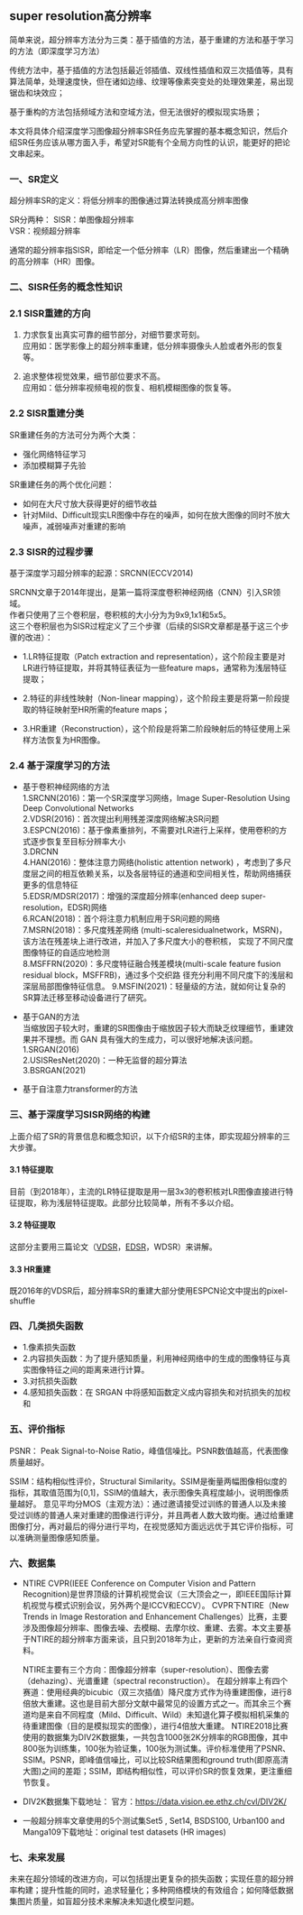 ## super resolution高分辨率
简单来说，超分辨率方法分为三类：基于插值的方法，基于重建的方法和基于学习的方法（即深度学习方法）

传统方法中，基于插值的方法包括最近邻插值、双线性插值和双三次插值等，具有算法简单，处理速度快，但在诸如边缘、纹理等像素突变处的处理效果差，易出现锯齿和块效应；

基于重构的方法包括频域方法和空域方法，但无法很好的模拟现实场景；

本文将具体介绍深度学习图像超分辨率SR任务应先掌握的基本概念知识，然后介绍SR任务应该从哪方面入手，希望对SR能有个全局方向性的认识，能更好的把论文串起来。

### 一、SR定义
超分辨率SR的定义：将低分辨率的图像通过算法转换成高分辨率图像

SR分两种：
SISR：单图像超分辨率\
VSR：视频超分辨率

通常的超分辨率指SISR，即给定一个低分辨率（LR）图像，然后重建出一个精确的高分辨率（HR）图像。

### 二、SISR任务的概念性知识
### 2.1 SISR重建的方向
1. 力求恢复出真实可靠的细节部分，对细节要求苛刻。\
应用如：医学影像上的超分辨率重建，低分辨率摄像头人脸或者外形的恢复等。

2. 追求整体视觉效果，细节部位要求不高。\
应用如：低分辨率视频电视的恢复、相机模糊图像的恢复等。

### 2.2 SISR重建分类
SR重建任务的方法可分为两个大类：
* 强化网络特征学习
* 添加模糊算子先验

SR重建任务的两个优化问题：
* 如何在大尺寸放大获得更好的细节收益
* 针对Mild、Difficult现实LR图像中存在的噪声，如何在放大图像的同时不放大噪声，减弱噪声对重建的影响

### 2.3 SISR的过程步骤
基于深度学习超分辨率的起源：SRCNN(ECCV2014)

SRCNN文章于2014年提出，是第一篇将深度卷积神经网络（CNN）引入SR领域。\
作者只使用了三个卷积层，卷积核的大小分为为9x9,1x1和5x5。\
这三个卷积层也为SISR过程定义了三个步骤（后续的SISR文章都是基于这三个步骤的改进）：

* 1.LR特征提取（Patch extraction and representation），这个阶段主要是对LR进行特征提取，并将其特征表征为一些feature maps，通常称为浅层特征提取；

* 2.特征的非线性映射（Non-linear mapping），这个阶段主要是将第一阶段提取的特征映射至HR所需的feature maps；

* 3.HR重建（Reconstruction），这个阶段是将第二阶段映射后的特征使用上采样方法恢复为HR图像。

### 2.4 基于深度学习的方法
* 基于卷积神经网络的方法\
1.SRCNN(2016)：第一个SR深度学习网络，Image Super-Resolution Using Deep Convolutional Networks\
2.VDSR(2016)：首次提出利用残差深度网络解决SR问题\
3.ESPCN(2016)：基于像素重排列，不需要对LR进行上采样，使用卷积的方式逐步恢复至目标分辨率大小\
3.DRCNN\
4.HAN(2016)：整体注意力网络(holistic attention network) ，考虑到了多尺度层之间的相互依赖关系，以及各层特征的通道和空间相关性，帮助网络捕获更多的信息特征\
5.EDSR/MDSR(2017)：增强的深度超分辨率(enhanced deep super-resolution，EDSR)网络\
6.RCAN(2018)：首个将注意力机制应用于SR问题的网络\
7.MSRN(2018)：多尺度残差网络 (multi-scaleresidualnetwork，MSRN)，该方法在残差块上进行改进，并加入了多尺度大小的卷积核， 实现了不同尺度图像特征的自适应地检测\
8.MSFFRN(2020)：多尺度特征融合残差模块(multi-scale feature fusion residual block，MSFFRB)，通过多个交织路 径充分利用不同尺度下的浅层和深层局部图像特征信息。
9.MSFIN(2021)：轻量级的方法，就如何让复杂的SR算法迁移至移动设备进行了研究。

* 基于GAN的方法\
当缩放因子较大时，重建的SR图像由于缩放因子较大而缺乏纹理细节，重建效果并不理想。而 GAN 具有强大的生成力，可以很好地解决该问题。\
1.SRGAN(2016)\
2.USISResNet(2020)：一种无监督的超分算法\
3.BSRGAN(2021)

* 基于自注意力transformer的方法

### 三、基于深度学习SISR网络的构建
上面介绍了SR的背景信息和概念知识，以下介绍SR的主体，即实现超分辨率的三大步骤。

#### 3.1 特征提取
目前（到2018年），主流的LR特征提取是用一层3x3的卷积核对LR图像直接进行特征提取，称为浅层特征提取。此部分比较简单，所有不多以介绍。

#### 3.2 特征提取
这部分主要用三篇论文（[VDSR](https://github.com/YUTING0907/ECNU/blob/main/VDSR.md)，[EDSR](https://github.com/YUTING0907/ECNU/blob/main/EDSR.md)，WDSR）来讲解。

#### 3.3 HR重建
既2016年的VDSR后，超分辨率SR的重建大部分使用ESPCN论文中提出的pixel-shuffle

### 四、几类损失函数
* 1.像素损失函数 
* 2.内容损失函数：为了提升感知质量，利用神经网络中的生成的图像特征与真实图像特征之间的距离来进行计算。 
* 3.对抗损失函数 
* 4.感知损失函数：在 SRGAN 中将感知函数定义成内容损失和对抗损失的加权和

### 五、评价指标
PSNR： Peak Signal-to-Noise Ratio，峰值信噪比。PSNR数值越高，代表图像质量越好。

SSIM：结构相似性评价，Structural Similarity。SSIM是衡量两幅图像相似度的指标，其取值范围为[0,1]，SSIM的值越大，表示图像失真程度越小，说明图像质量越好。
意见平均分MOS（主观方法）：通过邀请接受过训练的普通人以及未接受过训练的普通人来对重建的图像进行评分，并且两者人数大致均衡。通过给重建图像打分，再对最后的得分进行平均，在视觉感知方面远远优于其它评价指标，可以准确测量图像感知质量。

### 六、数据集
* NTIRE
  CVPR(IEEE Conference on Computer Vision and Pattern Recognition)是世界顶级的计算机视觉会议（三大顶会之一，即IEEE国际计算机视觉与模式识别会议，另外两个是ICCV和ECCV）。
  CVPR下NTIRE（New Trends in Image Restoration and Enhancement Challenges）比赛，主要涉及图像超分辨率、图像去噪、去模糊、去摩尔纹、重建、去雾。本文主要基于NTIRE的超分辨率方面来谈，且只到2018年为止，更新的方法亲自行查阅资料。

  NTIRE主要有三个方向：图像超分辨率（super-resolution）、图像去雾（dehazing）、光谱重建（spectral reconstruction）。
  在超分辨率上有四个赛道：使用经典的bicubic（双三次插值）降尺度方式作为待重建图像，进行8倍放大重建。这也是目前大部分文献中最常见的设置方式之一。而其余三个赛道均是来自不同程度（Mild、Difficult、Wild）未知退化算子模拟相机采集的待重建图像（目的是模拟现实的图像），进行4倍放大重建。
  NTIRE2018比赛使用的数据集为DIV2K数据集，一共包含1000张2K分辨率的RGB图像，其中800张为训练集，100张为验证集，100张为测试集。评价标准使用了PSNR、SSIM。PSNR，即峰值信噪比，可以比较SR结果图和ground truth(即原高清大图)之间的差距；SSIM，即结构相似性，可以评价SR的恢复效果，更注重细节恢复。

* DIV2K数据集下载地址：
官方：https://data.vision.ee.ethz.ch/cvl/DIV2K/

* 一般超分辨率文章使用的5个测试集Set5 , Set14, BSDS100, Urban100 and Manga109下载地址：original test datasets (HR images) 

### 七、未来发展
未来在超分领域的改进方向，可以包括提出更复杂的损失函数；实现任意的超分辨率构建；提升性能的同时，追求轻量化；多种网络模块的有效组合；如何降低数据集图片质量，如盲超分技术来解决未知退化模型问题。

